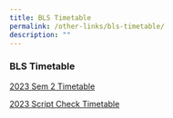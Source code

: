```yaml
---
title: BLS Timetable
permalink: /other-links/bls-timetable/
description: ""
---
```

### **BLS Timetable**
[2023 Sem 2 Timetable](/files/2023%20sem%202%20timetable_a.pdf)

[2023 Script Check Timetable](/files/2023%20scriptcheck%20timetable_classes_final.pdf)